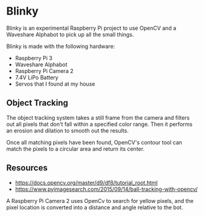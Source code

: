 # Blinky #
Blinky is an experimental Raspberry Pi project to use OpenCV and a Waveshare Alphabot to pick up all the small things. 


Blinky is made with the following hardware:
* Raspberry Pi 3
* Waveshare Alphabot
* Raspberry Pi Camera 2
* 7.4V LiPo Battery
* Servos that I found at my house

## Object Tracking ##
The object tracking system takes a still frame from the camera and filters out all pixels that don't fall within a 
specified color range. Then it performs an erosion and dilation to smooth out the results. 

Once all matching pixels have been found, OpenCV's contour tool can match the pixels to a circular area and return its center.



## Resources ##
* https://docs.opencv.org/master/d9/df8/tutorial_root.html
* https://www.pyimagesearch.com/2015/09/14/ball-tracking-with-opencv/

A Raspberry Pi Camera 2 uses OpenCv to search for yellow pixels, and the pixel location is converted into a distance 
and angle relative to the bot.